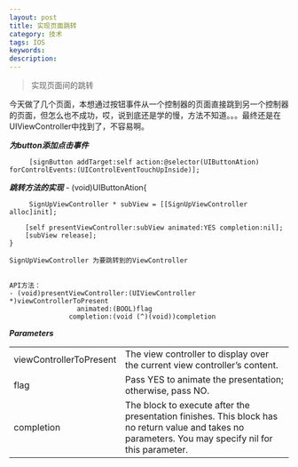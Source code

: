 ```yaml
---
layout: post
title: 实现页面跳转
category: 技术
tags: IOS
keywords:
description:
---
```


>实现页面间的跳转

今天做了几个页面，本想通过按钮事件从一个控制器的页面直接跳到另一个控制器的页面，但怎么也不成功，哎，说到底还是学的慢，方法不知道。。。最终还是在UIViewController中找到了，不容易啊。

***为button添加点击事件***
	    
	     [signButton addTarget:self action:@selector(UIButtonAtion) forControlEvents:(UIControlEventTouchUpInside)];

***跳转方法的实现***
	- (void)UIButtonAtion{

   		 SignUpViewController * subView = [[SignUpViewController alloc]init];

    	[self presentViewController:subView animated:YES completion:nil];
   	 	[subView release];
	}

	SignUpViewController 为要跳转到的ViewController
	
	
	API方法：
	- (void)presentViewController:(UIViewController *)viewControllerToPresent
                     animated:(BOOL)flag
                   completion:(void (^)(void))completion
                   
 ***Parameters***                  
 <table>
    <tr>
        <td>viewControllerToPresent</td>
        <td>The view controller to display over the current view controller’s content.</td>
    </tr>
	<tr>
		<td>flag</td>
		<td>Pass YES to animate the presentation; otherwise, pass NO.</td>
	</tr>	
	<tr>
		<td>completion</td>
		<td>The block to execute after the presentation finishes. This block has no return value and takes no parameters. You may specify nil for this parameter.</td>
	</tr>
</table>
